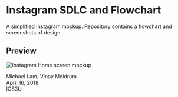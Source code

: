 # Instagram SDLC and Flowchart
A simplified Instagram mockup. Repository contains a flowchart and screenshots of design.

## Preview
![Instagram Home screen mockup](https://i.imgur.com/BPFxpHV.png)

Michael Lam, Vinay Meldrum  
April 16, 2018  
ICS3U
